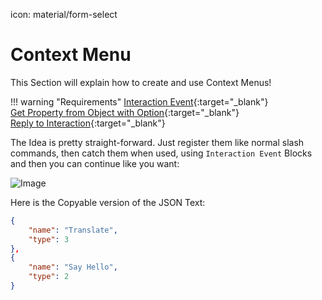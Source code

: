 icon: material/form-select

# Context Menu
This Section will explain how to create and use Context Menus!

!!! warning "Requirements"
    [Interaction Event](https://blocks.dbb.software/Blocks/interaction_event.js){:target="_blank"}  
    [Get Property from Object with Option](https://blocks.dbb.software/Blocks/get_property_from_object_option.js){:target="_blank"}  
    [Reply to Interaction](https://blocks.dbb.software/Blocks/reply_interaction.js){:target="_blank"}  

The Idea is pretty straight-forward. Just register them like normal slash commands, then catch them when used, using `Interaction Event` Blocks and then you can continue like you want:  

![Image](https://media.discordapp.net/attachments/601468097551138851/1091723230911402024/image.png)

Here is the Copyable version of the JSON Text:
``` json
{
    "name": "Translate",
    "type": 3
},
{
    "name": "Say Hello",
    "type": 2
}
```
